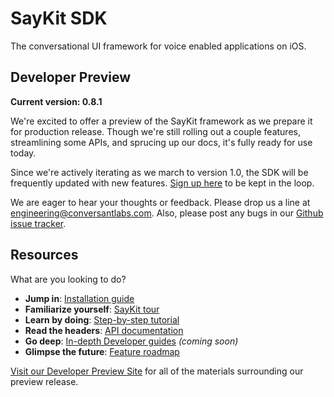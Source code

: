 # SayKit SDK

The conversational UI framework for voice enabled applications on iOS.

## Developer Preview

**Current version: 0.8.1**

We're excited to offer a preview of the SayKit framework as we prepare it for production release. Though we're still rolling out a couple features, streamlining some APIs, and sprucing up our docs, it's fully ready for use today.

Since we're actively iterating as we march to version 1.0, the SDK will be frequently updated with new features. [Sign up here](http://www.conversantlabs.com/download) to be kept in the loop.

We are eager to hear your thoughts or feedback. Please drop us a line at [engineering@conversantlabs.com](mailto:engineering@conversantlabs.com). Also, please post any bugs in our [Github issue tracker](https://github.com/ConversantLabs/SayKitSDK/issues).

## <a name="developer-resources"></a>Resources

What are you looking to do?

- **Jump in**: [Installation guide](http://developer.conversantlabs.com/quick-start/)
- **Familiarize yourself**: [SayKit tour](http://developer.conversantlabs.com/tour/)
- **Learn by doing**: [Step-by-step tutorial](http://developer.conversantlabs.com/tutorial/)
- **Read the headers**: [API documentation](http://developer.conversantlabs.com/documentation/html/)
- **Go deep**: [In-depth Developer guides](#) *(coming soon)*
- **Glimpse the future**: [Feature roadmap](http://developer.conversantlabs.com/roadmap/)

[Visit our Developer Preview Site](http://developer.conversantlabs.com) for all of the materials surrounding our preview release.
